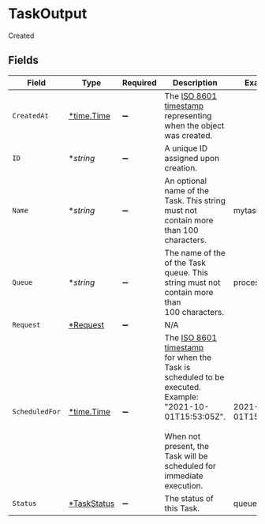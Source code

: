 # TaskOutput

Created


## Fields

| Field                                                                                                                                                                                                                                                           | Type                                                                                                                                                                                                                                                            | Required                                                                                                                                                                                                                                                        | Description                                                                                                                                                                                                                                                     | Example                                                                                                                                                                                                                                                         |
| --------------------------------------------------------------------------------------------------------------------------------------------------------------------------------------------------------------------------------------------------------------- | --------------------------------------------------------------------------------------------------------------------------------------------------------------------------------------------------------------------------------------------------------------- | --------------------------------------------------------------------------------------------------------------------------------------------------------------------------------------------------------------------------------------------------------------- | --------------------------------------------------------------------------------------------------------------------------------------------------------------------------------------------------------------------------------------------------------------- | --------------------------------------------------------------------------------------------------------------------------------------------------------------------------------------------------------------------------------------------------------------- |
| `CreatedAt`                                                                                                                                                                                                                                                     | [*time.Time](https://pkg.go.dev/time#Time)                                                                                                                                                                                                                      | :heavy_minus_sign:                                                                                                                                                                                                                                              | The [ISO 8601 timestamp](https://en.wikipedia.org/wiki/ISO_8601#Combined_date_and_time_representations) representing when the object was created.                                                                                                               |                                                                                                                                                                                                                                                                 |
| `ID`                                                                                                                                                                                                                                                            | **string*                                                                                                                                                                                                                                                       | :heavy_minus_sign:                                                                                                                                                                                                                                              | A unique ID assigned upon creation.                                                                                                                                                                                                                             |                                                                                                                                                                                                                                                                 |
| `Name`                                                                                                                                                                                                                                                          | **string*                                                                                                                                                                                                                                                       | :heavy_minus_sign:                                                                                                                                                                                                                                              | An optional name of the Task. This string must not contain more than 100<br/>characters.<br/>                                                                                                                                                                   | mytask                                                                                                                                                                                                                                                          |
| `Queue`                                                                                                                                                                                                                                                         | **string*                                                                                                                                                                                                                                                       | :heavy_minus_sign:                                                                                                                                                                                                                                              | The name of the of the Task queue. This string must not contain more than<br/>100 characters.<br/>                                                                                                                                                              | process1                                                                                                                                                                                                                                                        |
| `Request`                                                                                                                                                                                                                                                       | [*Request](../../models/shared/request.md)                                                                                                                                                                                                                      | :heavy_minus_sign:                                                                                                                                                                                                                                              | N/A                                                                                                                                                                                                                                                             |                                                                                                                                                                                                                                                                 |
| `ScheduledFor`                                                                                                                                                                                                                                                  | [*time.Time](https://pkg.go.dev/time#Time)                                                                                                                                                                                                                      | :heavy_minus_sign:                                                                                                                                                                                                                                              | The [ISO 8601 timestamp](https://en.wikipedia.org/wiki/ISO_8601#Combined_date_and_time_representations)<br/>for when the Task is scheduled to be executed. Example:<br/>"2021-10-01T15:53:05Z".<br/><br/>When not present, the Task will be scheduled for immediate execution.<br/> | 2021-10-01T15:53:05Z                                                                                                                                                                                                                                            |
| `Status`                                                                                                                                                                                                                                                        | [*TaskStatus](../../models/shared/taskstatus.md)                                                                                                                                                                                                                | :heavy_minus_sign:                                                                                                                                                                                                                                              | The status of this Task.                                                                                                                                                                                                                                        | queued                                                                                                                                                                                                                                                          |